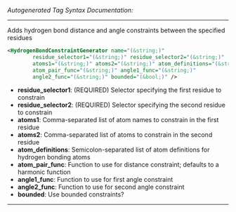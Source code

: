 <!-- THIS IS AN AUTOGENERATED FILE: Don't edit it directly, instead change the schema definition in the code itself. -->

_Autogenerated Tag Syntax Documentation:_

---
Adds hydrogen bond distance and angle constraints between the specified residues

```xml
<HydrogenBondConstraintGenerator name="(&string;)"
        residue_selector1="(&string;)" residue_selector2="(&string;)"
        atoms1="(&string;)" atoms2="(&string;)" atom_definitions="(&string;)"
        atom_pair_func="(&string;)" angle1_func="(&string;)"
        angle2_func="(&string;)" bounded="(&bool;)" />
```

-   **residue_selector1**: (REQUIRED) Selector specifying the first residue to constrain
-   **residue_selector2**: (REQUIRED) Selector specifying the second residue to constrain
-   **atoms1**: Comma-separated list of atom names to constrain in the first residue
-   **atoms2**: Comma-separated list of atoms to constrain in the second residue
-   **atom_definitions**: Semicolon-separated list of atom definitions for hydrogen bonding atoms
-   **atom_pair_func**: Function to use for distance constraint; defaults to a harmonic function
-   **angle1_func**: Function to use for first angle constraint
-   **angle2_func**: Function to use for second angle constraint
-   **bounded**: Use bounded constraints?

---
